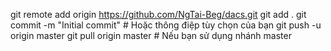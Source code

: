 git remote add origin https://github.com/NgTai-Beg/dacs.git
git add .
git commit -m "Initial commit"  # Hoặc thông điệp tùy chọn của bạn
git push -u origin master
git pull origin master  # Nếu bạn sử dụng nhánh master
